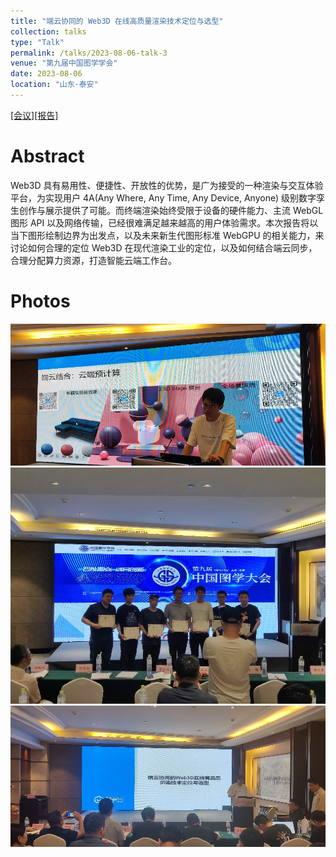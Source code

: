 ```yaml
---
title: "端云协同的 Web3D 在线高质量渲染技术定位与选型"
collection: talks
type: "Talk"
permalink: /talks/2023-08-06-talk-3
venue: "第九届中国图学学会"
date: 2023-08-06
location: "山东·泰安"
---
```




[[会议]](http://www.cgn.net.cn/cms/show.action?code=publish_ff80808188c2dc62018919af22c40565&siteid=100025&channelid=0000000280)[[报告]](http://www.cgn.net.cn/cms/show.action?code=publish_ff808081888fb8950188c21272c400f5&siteid=100000&newsid=e4f411fb2697469ea571fcffcdb0c81a&channelid=0000000284)

#   Abstract

Web3D 具有易用性、便捷性、开放性的优势，是广为接受的一种渲染与交互体验平台，为实现用户 4A(Any Where, Any Time, Any Device, Anyone) 级别数字孪生创作与展示提供了可能。而终端渲染始终受限于设备的硬件能力、主流 WebGL 图形 API 以及网络传输，已经很难满足越来越高的用户体验需求。本次报告将以当下图形绘制边界为出发点，以及未来新生代图形标准 WebGPU 的相关能力，来讨论如何合理的定位 Web3D 在现代渲染工业的定位，以及如何结合端云同步，合理分配算力资源，打造智能云端工作台。

#   Photos

![](/files/images/talks/cdf5e511b34a22f25062303f907d062.jpg)
![](/files/images/talks/2a4cf9d4e90d82cf779ccc21e12361b.jpg)
![](/files/images/talks/de45dcf82a39e94135764b64ec41c8f.jpg)